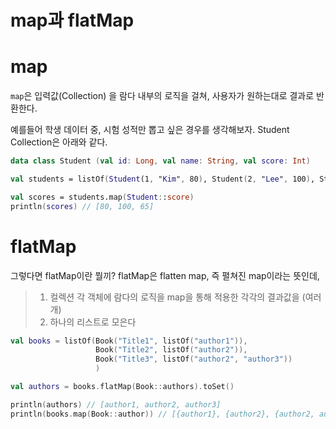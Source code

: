# map과 flatMap

# map
`map`은 입력값(Collection) 을 람다 내부의 로직을 걸쳐, 사용자가 원하는대로 결과로 반환한다.

예를들어 학생 데이터 중, 시험 성적만 뽑고 싶은 경우를 생각해보자. Student Collection은 아래와 같다.


``` kotlin
data class Student (val id: Long, val name: String, val score: Int)

val students = listOf(Student(1, "Kim", 80), Student(2, "Lee", 100), Student(3, "Park", 65) )

val scores = students.map(Student::score)
println(scores) // [80, 100, 65]
```

# flatMap
그렇다면 flatMap이란 뭘끼? flatMap은 flatten map, 즉 펼쳐진 map이라는 뜻인데, 
> 1) 컬렉션 각 객체에 람다의 로직을 map을 통해 적용한 각각의 결과값을 (여러 개)
> 2) 하나의 리스트로 모은다

``` kotlin
val books = listOf(Book("Title1", listOf("author1")),
                   Book("Title2", listOf("author2")),
                   Book("Title3", listOf("author2", "author3"))
                   )

val authors = books.flatMap(Book::authors).toSet()

println(authors) // [author1, author2, author3]
println(books.map(Book::author)) // [{author1}, {author2}, {author2, author3}]
